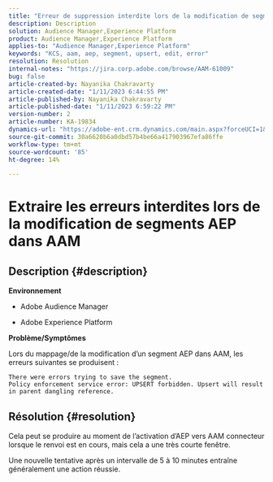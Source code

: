 ```yaml
---
title: "Erreur de suppression interdite lors de la modification de segments AEP dans AAM"
description: Description
solution: Audience Manager,Experience Platform
product: Audience Manager,Experience Platform
applies-to: "Audience Manager,Experience Platform"
keywords: "KCS, aam, aep, segment, upsert, edit, error"
resolution: Resolution
internal-notes: "https://jira.corp.adobe.com/browse/AAM-61009"
bug: false
article-created-by: Nayanika Chakravarty
article-created-date: "1/11/2023 6:44:55 PM"
article-published-by: Nayanika Chakravarty
article-published-date: "1/11/2023 6:59:22 PM"
version-number: 2
article-number: KA-19834
dynamics-url: "https://adobe-ent.crm.dynamics.com/main.aspx?forceUCI=1&pagetype=entityrecord&etn=knowledgearticle&id=de13e505-e091-ed11-aad1-6045bd006e5a"
source-git-commit: 30a6620b6a0dbd57b4be66a417903967efa86ffe
workflow-type: tm+mt
source-wordcount: '85'
ht-degree: 14%

---
```


# Extraire les erreurs interdites lors de la modification de segments AEP dans AAM

## Description {#description}


<b>Environnement</b>

- Adobe Audience Manager

- Adobe Experience Platform

<b>Problème/Symptômes</b>

Lors du mappage/de la modification d’un segment AEP dans AAM, les erreurs suivantes se produisent :


```
There were errors trying to save the segment.
Policy enforcement service error: UPSERT forbidden. Upsert will result in parent dangling reference.
```



## Résolution {#resolution}


Cela peut se produire au moment de l’activation d’AEP vers AAM connecteur lorsque le renvoi est en cours, mais cela a une très courte fenêtre.

Une nouvelle tentative après un intervalle de 5 à 10 minutes entraîne généralement une action réussie.
